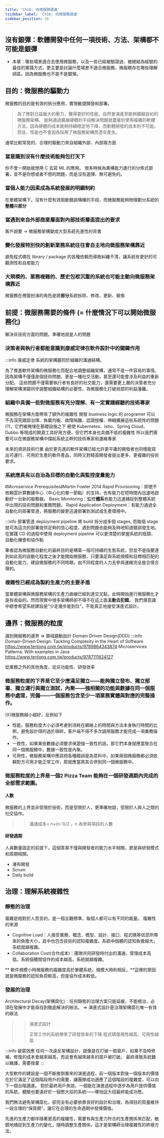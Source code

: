 ```yaml
---
title: 'Ch16: 向微服務邁進'
tsidebar_label: 'Ch16: 向微服務邁進'
sidebar_position: 16
---
```



## 沒有銀彈：軟體開發中任何一項技術、方法、架構都不可能是銀彈

* 本章：哪些場景適合去使用微服務，以及一些已經被驗證過、被總結為經驗的最佳的實踐方式，更主要是討論什麼場景不適合微服務，微服務存在哪些理解誤區。因為微服務也不是不是銀彈。

## 目的：微服務的驅動力
微服務的目的是有效的拆分應用，實現敏捷開發和部署。

> 為了應對日益龐大的壓力，獲得更好的性能，自然會演進至能夠擴縮自如的微服務架構。
> 能夠通過擴展硬體的手段解決問題就盡量別使用複雜的軟體方法，因為硬體的成本能夠持續穩定地下降，而軟體開發的成本則不可能。
> 而且，性能也不會因為採用了微服務架構而憑空產生。


通常比較常見的、合理的驅動力來自組織外部、內部兩方面

### 當意識到沒有什麼技術能夠包打天下
你不會一開始就想用 C 去寫 ML 的應用。
很多時候為異構能力進行的分佈式部署，並不是你想或者不想的問題，而是沒有選擇、無可避免的。

### 當個人能力因素成為系統發展的明顯制約
在單體架構下，沒有什麼有效阻斷錯誤傳播的手段，而微服務能夠物理劃分系統的**整體**與**部分**

### 當遇到來自外部商業層面對內部技術層面提出的要求
客戶說要 -> 微服務架構變成大型系統先進性的背書

### 變化發展特別快的創新業務系統往往會自主地向微服務架構靠近
避免程式碼在 library / package 的各種依賴而導致糾纏不清，讓系統有更好的可觀測性和自癒能力

### 大規模的、業務複雜的、歷史包袱沉重的系統也可能主動向微服務架構靠近
微服務在裡面扮演的角色是將**部分**系統拆除、修改、更新、替換



## 前提：微服務需要的條件 (= 什麼情況下可以開始微服務化)
解決非技術方面的問題，準確地說是人的問題

### 決策者與執行者都能意識到康威定律在軟件設計中的關鍵作用

:::info 康威定律
系統的架構趨同於組織的溝通結構。

為了推進軟件架構的微服務化而配合地調整組織架構，通常不是一件容易的事情。
因為架構不僅僅是個技術問題，更是一種社交活動，甚至還可能會涉及利益的重新分配。
這些問題不僅需要執行者有良好的社交能力，還需要更上層的決策者充分理解架構演變同步調整組織結構的必要性，為微服務化打破局部的利益藩籬。


### 組織中具備一些對微服務有充分理解、有一定實踐經驗的技術專家
微服務在架構方面帶來了額外的複雜性
開發 business logic 的 programer 可以不去深究跟踪治理、負載均衡、故障隔離、認證授權、伸縮擴展這些系統性的問題(?)，它們被掩埋在基礎設施之下
總使 Kubernetes、Istio、Spring Cloud、Dubbo 等現成的開源工具好用方便，但它們本身也具備不低的複雜性
所以我們需要可以在微服務架構中撐起系統主幹的技術專家和運維專家

未來的資訊技術行業
由於更先進的軟件架構已經允許更平庸的開發者也同樣能寫出可運行、可用於生產的軟件產品，同時又對精英開發者提出更多、更複雜的技術要求。


### 系統應具有以自治為目標的自動化與監控度量能力
《Microservice Prerequisites》Martin Fowler 2014
Rapid Provisioning：即使不依賴雲計算數據中心（中心化的單一節點）的支持，也有能力在短時間內迅速地啟動好一台新的服務器。
Basic Monitoring：監控**體系**有能力迅速捕捉到整體系統中出現的技術問題和業務問題。
Rapid Application Deployment：有能力通過全自動化的部署管道，將服務的變更迅速部署到測試或生產環境中。

:::info 部署管道 deployment pipeline
將 build 拆分成多個 stages, 而每個 stage 就可為這次的部署提供足夠的信心程度，遇到問題也能夠及時地知道錯誤發生地。
在實踐 CD 的過程中使用 deployment pipeline 可以更清楚的掌握系統的瓶頸、自動化機會和協作點

筆者認為微服務自動化的最終目的是構築一個可持續的生態系統，但並不是指要達到如此高的自動化程度之後才能開始微服務，只要滿足與系統規模和目標相匹配的自動化能力，建設微服務的不同時期，由不同程度的人力去參與運維完全是合情合理的。


### 複雜性已經成為製約生產力的主要矛盾
當單體架構與微服務架構的生產力曲線已經到達交叉點，此時開始進行微服務化才是有收益的。然而現實中很多架構師卻不得不在這上面**主動去犯錯**。
我們潛意識中總會希望系統建設是“少走幾步能到位”，不能真正地接受演進式設計。



## 邊界：微服務的粒度
識別微服務的邊界 => 領域趨動設計 Domain Driven Design(DDD)
:::info
Domain-Driven Design: Tackling Complexity in the Heart of Software https://www.tenlong.com.tw/products/9789864343874
Microservices Patterns: With examples in Java https://www.tenlong.com.tw/products/9787111624127

從業務之外的其他角度，從非功能性、研發效率

### 微服務粒度的下界是它至少應滿足獨立——能夠獨立發布、獨立部署、獨立運行與獨立測試，內聚——強相關的功能與數據在同一個服務中處理，完備——一個服務包含至少一項業務實體與對應的完整操作。
(X)微服務越小越好，反例如下
* 性能，服務粒度大小必須考慮到消耗在網絡上的時間與方法本身執行時間的比例，避免設計得的過於瑣碎，客戶端不得不多次調用服務才能完成一項業務操作。
* 一致性，如果某些數據必須要求保證強一致性的話，那它們本身就應當聚合在同一個微服務中，數據一致性是內聚。
* 可用性，微服務架構中應該把各種錯誤是為意料中。如果兩個微服務都必須依賴對方可用才能正常工作，那就應當將其合併到同一個微服務中。


### 微服務粒度的上界是一個2 Pizza Team 能夠在一個研發週期內完成的全部需求範圍。

#### 人數
微服務的上界並非受限於技術，而是受限於人，更準確地說，受限於人與人之間的社交協作。
>> 溝通成本= n×(n-1)/2 ，n 為參與項目的人數

#### 研發週期
人員數量固定的前提下，這個答案不僅與開發者的能力水平相關，更是與研發模式和周期相關。
* 瀑布開發
* Scrum
* Daily build



## 治理：理解系統複雜性

### 靜態的治理

複雜是相對於人而言的，是一個主觀標準，每個人都可以有不同的裁量。
複雜性的來源
* Cognitive Load：人接受業務、概念、模型、設計、接口、程式碼等信息所帶來的負擔大小，其中也包含技術的認知複雜度。系統中個體的認知負擔越大，系統就越複雜。
* Collaboration Cost(合作成本)：團隊共同研發時付出的溝通、管理成本高低。系統個體間協作的成本越高，系統就越複雜。

** 軟件規模小時微服務的複雜度高於單體系統，規模大時則相反。**這裡的原因就是微服務的認知負荷較高，但是協作成本較低。

### 發展的治理

Architectural Decay(架構腐化)：任何靜態的治理方案只能延緩，不能根治，必須在發展中才能尋找到徹底解決的辦法。
=> 演進式設計是治理架構腐化唯一有效的辦法

>> 演進式設計
>>
>> 正常工作的系統帶來了研發效率的下降
>> 程式碼復用性越高、可用性越低



:::info 破窗效應
任何一次違反架構設計，就像是在打破一扇窗戶，如果不及時修補，修復的成本會越來越高，而且會有越來越多的窗戶被打破。
最終導致系統難以維護，需要捨棄
:::


大型軟件的建設是一個不斷推倒重來的演進過程，前一個版本對後一個版本的價值在於它滿足了這個階段用戶的需要，讓團隊成功適應了這個階段的複雜度，可以向下一個台階邁進。
對於最終用戶來說，一個能在演進過程中逐步為用戶提供價值的系統，體驗也要遠好於一個憋大招的系統——哪怕這大招最終能成功憋。



我們無法避免架構腐化，卻完全有必要依靠良好的設計和治理，為項目的質量維持一段合理的“保質期”，讓它在合理的生命週期中發揮價值。

先進的生產力都伴隨著更高的複雜性，需要有與生產力符合的生產關係來匹配，敏銳地捕捉到生產力的變化，隨時調整生產關係，這才是架構師治理複雜性的終極方法。